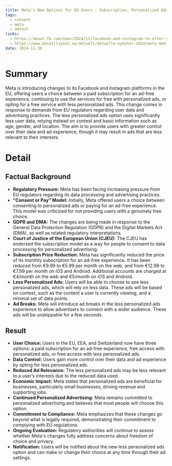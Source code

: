 ```yaml
---
title: Meta's New Options for EU Users - Subscription, Personalized Ads, and Less Personalized Ads
tags:
  - consent
  - meta
  - adtech
links:
  - https://about.fb.com/news/2024/11/facebook-and-instagram-to-offer-subscription-for-no-ads-in-europe/
  - https://www.datatilsynet.no/aktuelt/aktuelle-nyheter-2024/meta-med-nye-valgmuligheter/
date: 2024-11-30
---
```

# Summary

Meta is introducing changes to its Facebook and Instagram platforms in the EU, offering users a choice between a paid subscription for an ad-free experience, continuing to use the services for free with personalized ads, or opting for a free service with less personalized ads. This change comes in response to demands from EU regulators regarding user data and advertising practices. The less personalized ads option uses significantly less user data, relying instead on context and basic information such as age, gender, and location. The aim is to provide users with greater control over their data and ad experience, though it may result in ads that are less relevant to their interests.

# Detail

## Factual Background

- **Regulatory Pressure:** Meta has been facing increasing pressure from EU regulators regarding its data processing and advertising practices.
- **"Consent or Pay" Model:** Initially, Meta offered users a choice between consenting to personalized ads or paying for an ad-free experience. This model was criticized for not providing users with a genuinely free choice.
- **GDPR and DMA:** The changes are being made in response to the General Data Protection Regulation (GDPR) and the Digital Markets Act (DMA), as well as related regulatory interpretations.
- **Court of Justice of the European Union (CJEU):** The CJEU has endorsed the subscription model as a way for people to consent to data processing for personalized advertising.
- **Subscription Price Reduction:** Meta has significantly reduced the price of its monthly subscription for an ad-free experience. It has been reduced from €9.99 to €5.99 per month on the web, and from €12.99 to €7.99 per month on iOS and Android. Additional accounts are charged at €4/month on the web and €5/month on iOS and Android.
- **Less Personalized Ads:** Users will be able to choose to see less personalized ads, which will rely on less data. These ads will be based on context, such as the content a user is currently viewing, and a minimal set of data points.
- **Ad Breaks:** Meta will introduce ad breaks in the less personalized ads experience to allow advertisers to connect with a wider audience. These ads will be unskippable for a few seconds.

## Result

- **User Choice:** Users in the EU, EEA, and Switzerland now have three options: a paid subscription for an ad-free experience, free access with personalized ads, or free access with less personalized ads.
- **Data Control:** Users gain more control over their data and ad experience by opting for less personalized ads.
- **Reduced Ad Relevance:** The less personalized ads may be less relevant to a user’s interests due to the reduced data used.
- **Economic Impact:** Meta states that personalized ads are beneficial for businesses, particularly small businesses, driving revenue and supporting jobs.
- **Continued Personalized Advertising:** Meta remains committed to personalized advertising and believes that most people will choose this option.
- **Commitment to Compliance:** Meta emphasizes that these changes go beyond what is legally required, demonstrating their commitment to complying with EU regulations.
- **Ongoing Evaluation:** Regulatory authorities will continue to assess whether Meta's changes fully address concerns about freedom of choice and privacy.
- **Notification:** Users will be notified about the new less personalized ads option and can make or change their choice at any time through their ad settings.